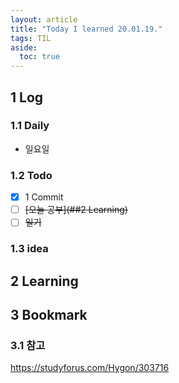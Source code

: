 ```yaml
---
layout: article
title: "Today I learned 20.01.19."
tags: TIL
aside:
  toc: true
---
```


## 1 Log

### 1.1 Daily

- 일요일

  



### 1.2 Todo

- [x] 1 Commit
- [ ] ~~[오늘 공부](##2 Learning)~~
- [ ] ~~일기~~

### 1.3 idea




## 2 Learning




## 3 Bookmark
### 3.1 참고

https://studyforus.com/Hygon/303716